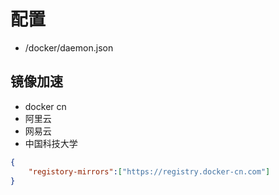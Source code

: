 # 配置

* /docker/daemon.json

## 镜像加速

* docker cn
* 阿里云
* 网易云
* 中国科技大学

```json
{
    "registory-mirrors":["https://registry.docker-cn.com"]
}
```